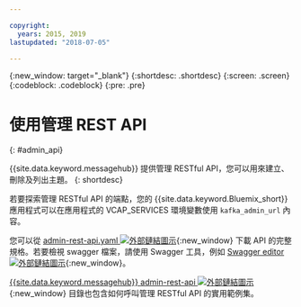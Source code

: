 ```yaml
---

copyright:
  years: 2015, 2019
lastupdated: "2018-07-05"

---
```


{:new_window: target="_blank"}
{:shortdesc: .shortdesc}
{:screen: .screen}
{:codeblock: .codeblock}
{:pre: .pre}

# 使用管理 REST API
{: #admin_api}

{{site.data.keyword.messagehub}} 提供管理 RESTful API，您可以用來建立、刪除及列出主題。
{: shortdesc}

若要探索管理 RESTful API 的端點，您的 {{site.data.keyword.Bluemix_short}} 應用程式可以在應用程式的 VCAP_SERVICES 環境變數使用 `kafka_admin_url` 內容。

您可以從 [admin-rest-api.yaml ![外部鏈結圖示](../../icons/launch-glyph.svg "外部鏈結圖示")](https://github.com/ibm-messaging/event-streams-docs/blob/master/admin-rest-api/admin-rest-api.yaml){:new_window} 下載 API 的完整規格。若要檢視 swagger 檔案，請使用 Swagger 工具，例如 [Swagger editor ![外部鏈結圖示](../../icons/launch-glyph.svg "外部鏈結圖示")](http://editor.swagger.io/#/){:new_window}。

[{{site.data.keyword.messagehub}} admin-rest-api ![外部鏈結圖示](../../icons/launch-glyph.svg "外部鏈結圖示")](https://github.com/ibm-messaging/event-streams-docs/tree/master/admin-rest-api){:new_window} 目錄也包含如何呼叫管理 RESTful API 的實用範例集。


